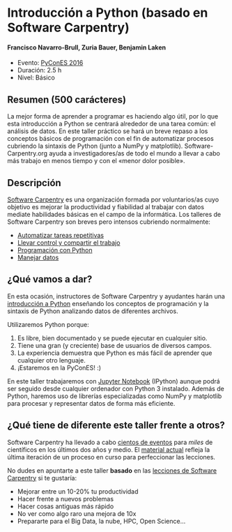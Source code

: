 # Introducción a Python (basado en Software Carpentry)

#### Francisco Navarro-Brull, Zuria Bauer, Benjamin Laken

* Evento: [PyConES 2016](http://2016.es.pycon.org/es/)
* Duración: 2.5 h
* Nivel: Básico

## Resumen (500 carácteres)
La mejor forma de aprender a programar es haciendo algo útil, por lo que esta introducción a Python se centrará alrededor de una tarea  común: el análisis de datos. En este taller práctico se hará un breve repaso a los conceptos básicos de programación con el fin de automatizar procesos cubriendo la sintaxis de Python (junto a NumPy y matplotlib). Software-Carpentry.org ayuda a investigadores/as de todo el mundo a llevar a cabo más trabajo en menos tiempo y con el «menor dolor posible».

## Descripción

[Software Carpentry](http://software-carpentry.org) es una organización formada por voluntarios/as cuyo objetivo es mejorar la productividad y fiabilidad al trabajar con datos mediate habilidades básicas en el campo de la informática. Los talleres de Software Carpentry son breves pero intensos cubriendo normalmente:

* [Automatizar tareas repetitivas](http://swcarpentry.github.io/shell-novice/)
* [Llevar control y compartir el trabajo](http://swcarpentry.github.io/git-novice/)
* [Programación con Python](http://swcarpentry.github.io/python-novice-inflammation/)
* [Manejar datos](http://swcarpentry.github.io/sql-novice-survey/)


## ¿Qué vamos a dar?
En esta ocasión, instructores de Software Carpentry y ayudantes harán una [introducción a Python](http://swcarpentry.github.io/python-novice-inflammation/) enseñando los conceptos de programación y la sintaxis de Python analizando datos de diferentes archivos. 

Utilizaremos Python porque:

1. Es libre, bien documentado y se puede ejecutar en cualquier sitio.
2. Tiene una gran (y creciente) base de usuarios de diversos campos.
3. La experiencia demuestra que Python es más fácil de aprender que cualquier otro lenguaje.
4. ¡Estaremos en la PyConES! :)

En este taller trabajaremos con [Jupyter Notebook](http://jupyter.org/) (IPython) aunque podrá ser seguido desde cualquier ordenador con Python 3 instalado. Además de Python, haremos uso de librerías especializadas como NumPy y matplotlib para procesar y representar datos de forma más eficiente.

## ¿Qué tiene de diferente este taller frente a otros?
Software Carpentry ha llevado a cabo [cientos de eventos](http://software-carpentry.org/workshops/) para *miles* de científicos en los últimos dos años y medio. El [material actual](http://software-carpentry.org/lessons/) refleja la última iteración de un proceso en curso para perfeccionar las lecciones. 

No dudes en apuntarte a este taller **basado** en las [lecciones de Software Carpentry](http://software-carpentry.org/lessons/) si te gustaría:

- Mejorar entre un 10-20% tu productividad
- Hacer frente a nuevos problemas
- Hacer cosas antiguas más rápido
- No ver como algo raro una mejora de 10x 
- Prepararte para el Big Data, la nube, HPC, Open Science…
